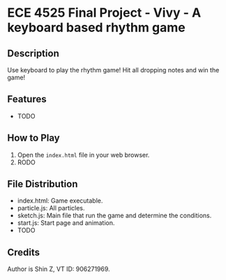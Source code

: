 # ECE 4525 Final Project - Vivy - A keyboard based rhythm game

## Description

Use keyboard to play the rhythm game! Hit all dropping notes and win the game!

## Features

- TODO

## How to Play

1. Open the `index.html` file in your web browser.
2. RODO

## File Distribution

- index.html: Game executable.
- particle.js: All particles.
- sketch.js: Main file that run the game and determine the conditions.
- start.js: Start page and animation.
- TODO

## Credits

Author is Shin Z, VT ID: 906271969.